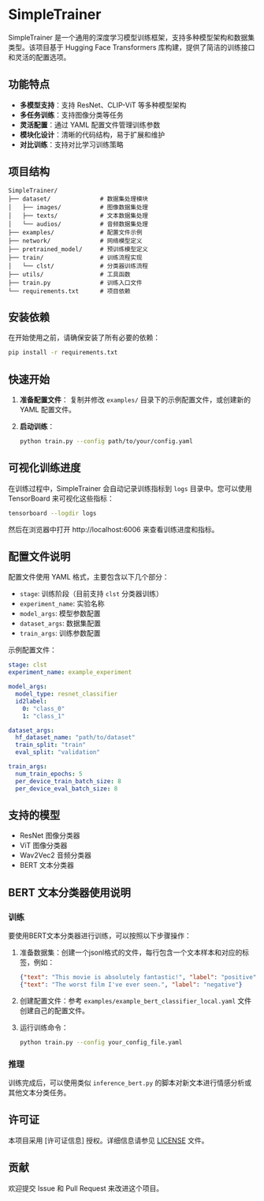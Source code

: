 # SimpleTrainer

SimpleTrainer 是一个通用的深度学习模型训练框架，支持多种模型架构和数据集类型。该项目基于 Hugging Face Transformers 库构建，提供了简洁的训练接口和灵活的配置选项。

## 功能特点

- **多模型支持**：支持 ResNet、CLIP-ViT 等多种模型架构
- **多任务训练**：支持图像分类等任务
- **灵活配置**：通过 YAML 配置文件管理训练参数
- **模块化设计**：清晰的代码结构，易于扩展和维护
- **对比训练**：支持对比学习训练策略

## 项目结构

```
SimpleTrainer/
├── dataset/              # 数据集处理模块
│   ├── images/           # 图像数据集处理
│   ├── texts/            # 文本数据集处理
│   └── audios/           # 音频数据集处理
├── examples/             # 配置文件示例
├── network/              # 网络模型定义
├── pretrained_model/     # 预训练模型定义
├── train/                # 训练流程实现
│   └── clst/             # 分类器训练流程
├── utils/                # 工具函数
├── train.py              # 训练入口文件
└── requirements.txt      # 项目依赖
```

## 安装依赖

在开始使用之前，请确保安装了所有必要的依赖：

```bash
pip install -r requirements.txt
```

## 快速开始

1. **准备配置文件**：
   复制并修改 `examples/` 目录下的示例配置文件，或创建新的 YAML 配置文件。

2. **启动训练**：
   ```bash
   python train.py --config path/to/your/config.yaml
   ```

## 可视化训练进度

在训练过程中，SimpleTrainer 会自动记录训练指标到 `logs` 目录中。您可以使用 TensorBoard 来可视化这些指标：

```bash
tensorboard --logdir logs
```

然后在浏览器中打开 http://localhost:6006 来查看训练进度和指标。

## 配置文件说明

配置文件使用 YAML 格式，主要包含以下几个部分：

- `stage`: 训练阶段（目前支持 `clst` 分类器训练）
- `experiment_name`: 实验名称
- `model_args`: 模型参数配置
- `dataset_args`: 数据集配置
- `train_args`: 训练参数配置

示例配置文件：
```yaml
stage: clst
experiment_name: example_experiment

model_args:
  model_type: resnet_classifier
  id2label:
    0: "class_0"
    1: "class_1"

dataset_args:
  hf_dataset_name: "path/to/dataset"
  train_split: "train"
  eval_split: "validation"

train_args:
  num_train_epochs: 5
  per_device_train_batch_size: 8
  per_device_eval_batch_size: 8
```

## 支持的模型

- ResNet 图像分类器
- ViT 图像分类器
- Wav2Vec2 音频分类器
- BERT 文本分类器

## BERT 文本分类器使用说明

### 训练

要使用BERT文本分类器进行训练，可以按照以下步骤操作：

1. 准备数据集：创建一个jsonl格式的文件，每行包含一个文本样本和对应的标签，例如：
   ```json
   {"text": "This movie is absolutely fantastic!", "label": "positive"}
   {"text": "The worst film I've ever seen.", "label": "negative"}
   ```

2. 创建配置文件：参考 `examples/example_bert_classifier_local.yaml` 文件创建自己的配置文件。

3. 运行训练命令：
   ```bash
   python train.py --config your_config_file.yaml
   ```

### 推理

训练完成后，可以使用类似 `inference_bert.py` 的脚本对新文本进行情感分析或其他文本分类任务。

## 许可证

本项目采用 [许可证信息] 授权。详细信息请参见 [LICENSE](LICENSE) 文件。

## 贡献

欢迎提交 Issue 和 Pull Request 来改进这个项目。